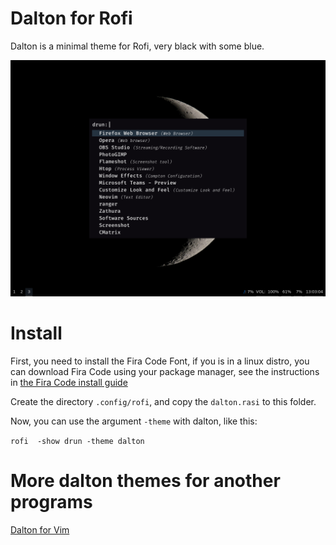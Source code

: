 # Dalton for Rofi

Dalton is a minimal theme for Rofi, very black with some blue.

![dalton](assets/screenshot.png)

# Install

First, you need to install the Fira Code Font, if you is in a linux distro, you can download Fira Code using your package manager, see the instructions in [the Fira Code install guide](https://github.com/tonsky/FiraCode/wiki/Linux-instructions)

Create the directory `.config/rofi`, and copy the `dalton.rasi` to this folder.

Now, you can use the argument `-theme` with dalton, like this:

`rofi  -show drun -theme dalton`

# More dalton themes for another programs

[Dalton for Vim](https://github.com/edersonferreira/dalton-vim)
